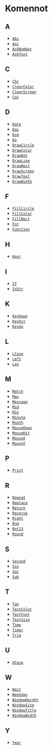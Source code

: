 Komennot
==========

A
----------
* [`Abs`](manual:abs)
* [`Asc`](manual:asc)
* [`AskNumber`](manual:asknumber)
* [`AskText`](manual:asktext)

C
----------
* [`Chr`](manual:chr)
* [`ClearColor`](manual:clearcolor)
* [`ClearScreen`](manual:clearscreen)
* [`Cos`](manual:cos)

D
----------
* [`Date`](manual:date)
* [`Day`](manual:day)
* [`Dim`](manual:dim)
* [`Do`](manual:do)
* [`DrawCircle`](manual:drawcircle)
* [`DrawColor`](manual:drawcolor)
* [`DrawDot`](manual:drawdot)
* [`DrawLine`](manual:drawline)
* [`DrawRect`](manual:drawrect)
* [`DrawScreen`](manual:drawscreen)
* [`DrawText`](manual:drawtext)
* [`DrawWidth`](manual:drawwidth)

F
----------
* [`FillCircle`](manual:fillcircle)
* [`FillColor`](manual:fillcolor)
* [`FillRect`](manual:fillrect)
* [`For`](manual:fillrect)
* [`Function`](manual:function)

H
----------
* [`Hour`](manual:hour)

I
----------
* [`If`](manual:if)
* [`InStr`](manual:instr)

K
----------
* [`KeyDown`](manual:keydown)
* [`KeyHit`](manual:keyhit)
* [`KeyUp`](manual:keyup)

L
----------
* [`LCase`](manual:lcase)
* [`Left`](manual:left)
* [`Len`](manual:len)

M
----------
* [`Match`](manual:match)
* [`Max`](manual:max)
* [`Message`](manual:message)
* [`Mid`](manual:mid)
* [`Min`](manual:min)
* [`Minute`](manual:minute)
* [`Month`](manual:month)
* [`MouseDown`](manual:mousedown)
* [`MouseHit`](manual:mousehit)
* [`MouseX`](manual:mousex)
* [`MouseY`](manual:mousey)

P
----------
* [`Print`](manual:print)


R
----------
* [`Repeat`](manual:repeat)
* [`Replace`](manual:replace)
* [`Return`](manual:return)
* [`Reverse`](manual:reverse)
* [`Right`](manual:right)
* [`Rnd`](manual:rnd)
* [`Rot13`](manual:rot13)
* [`Round`](manual:round)

S
----------
* [`Second`](manual:second)
* [`Sin`](manual:sin)
* [`Sqr`](manual:sqr)
* [`Sub`](manual:sub)

T
----------
* [`Tan`](manual:tan)
* [`TextColor`](manual:textcolor)
* [`TextFont`](manual:textfont)
* [`TextSize`](manual:textsize)
* [`Time`](manual:time)
* [`Timer`](manual:timer)
* [`Trim`](manual:trim)

U
----------
* [`UCase`](manual:ucase)

W
----------
* [`Wait`](manual:wait)
* [`Weekday`](manual:weekday)
* [`WindowHeight`](manual:windowheight)
* [`WindowSize`](manual:windowsize)
* [`WindowTitle`](manual:windowtitle)
* [`WindowWidth`](manual:windowwidth)

Y
----------
* [`Year`](manual:year)

&nbsp;